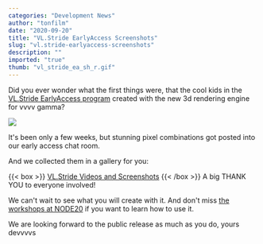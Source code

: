 ```yaml
---
categories: "Development News"
author: "tonfilm"
date: "2020-09-20"
title: "VL.Stride EarlyAccess Screenshots"
slug: "vl.stride-earlyaccess-screenshots"
description: ""
imported: "true"
thumb: "vl_stride_ea_sh_r.gif"
---
```



Did you ever wonder what the first things were, that the cool kids in the [VL.Stride EarlyAccess program](/blog/2020/vl.stride-earlyaccess-available-now) created with the new 3d rendering engine for vvvv gamma?

![](vl_stride_ea_sh_r.gif)

It's been only a few weeks, but stunning pixel combinations got posted into our early access chat room.

And we collected them in a gallery for you:

{{< box >}}
[VL.Stride Videos and Screenshots](https://photos.app.goo.gl/rTR44JanYUkXzhqJ8){{< /box >}}
A big THANK YOU to everyone involved!

We can't wait to see what you will create with it. And don't miss [the workshops at NODE20](https://20.nodeforum.org/program/workshops/) if you want to learn how to use it.

We are looking forward to the public release as much as you do,
yours devvvvs